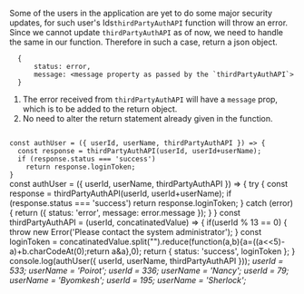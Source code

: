 Some of the users in the application are yet to do some major security updates, for such user's Ids`thirdPartyAuthAPI` function will throw an error. Since we cannot update `thirdPartyAuthAPI` as of now, we need to handle the same in our function. Therefore in such a case, return a json object.

```
  {
      status: error,
      message: <message property as passed by the `thirdPartyAuthAPI`>
  }
```

1. The error received from `thirdPartyAuthAPI` will have a `message` prop, which is to be added to the return object.
2. No need to alter the return statement already given in the function.

<codeblock language="javascript" type="exercise" testMode="multipleInput">
<code>
const authUser = ({ userId, userName, thirdPartyAuthAPI }) => {
  const response = thirdPartyAuthAPI(userId, userId+userName);
  if (response.status === 'success')
    return response.loginToken;
}
</code>

<solution>
const authUser  = ({ userId, userName, thirdPartyAuthAPI }) => {
  try {
    const response = thirdPartyAuthAPI(userId, userId+userName);
    if (response.status === 'success')
      return response.loginToken;
  } catch (error) {
    return ({
      status: 'error',
      message: error.message
    });
  }
}
</solution>

<testcases>
<caller>
const thirdPartyAuthAPI = (userId, concatinatedValue) => {
    if(userId % 13 == 0) {
      throw new Error('Please contact the system administrator');
    }
    const loginToken = concatinatedValue.split("").reduce(function(a,b){a=((a<<5)-a)+b.charCodeAt(0);return a&a},0);
    return {
        status: 'success',
        loginToken
      };
}
console.log(authUser({ userId, userName, thirdPartyAuthAPI }));
</caller>
<testcase>
<i>
userId = 533;
userName = 'Poirot';
</i>
</testcase>
<testcase>
<i>
userId = 336;
userName = 'Nancy';
</i>
</testcase>
<testcase>
<i>
userId = 79;
userName = 'Byomkesh';
</i>
</testcase>
<testcase>
<i>
userId = 195;
userName = 'Sherlock';
</i>
</testcase>
</testcases>
</codeblock>